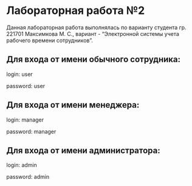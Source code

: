 # Лабораторная работа №2

Данная лабораторная работа выполнялась по варианту студента гр. 221701 Максимкова М. С., вариант - “Электронной системы учета рабочего времени сотрудников”.

Для входа от имени обычного сотрудника:
---
login: user

password: user

Для входа от имени менеджера:
---

login: manager

password: manager

Для входа от имени администратора:
---

login: admin

password: admin

